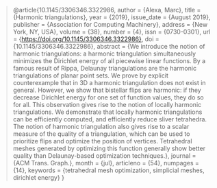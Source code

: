 > @article{10.1145/3306346.3322986,
author = {Alexa, Marc},
title = {Harmonic triangulations},
year = {2019},
issue_date = {August 2019},
publisher = {Association for Computing Machinery},
address = {New York, NY, USA},
volume = {38},
number = {4},
issn = {0730-0301},
url = {https://doi.org/10.1145/3306346.3322986},
doi = {10.1145/3306346.3322986},
abstract = {We introduce the notion of harmonic triangulations: a harmonic triangulation simultaneously minimizes the Dirichlet energy of all piecewise linear functions. By a famous result of Rippa, Delaunay triangulations are the harmonic triangulations of planar point sets. We prove by explicit counterexample that in 3D a harmonic triangulation does not exist in general. However, we show that bistellar flips are harmonic: if they decrease Dirichlet energy for one set of function values, they do so for all. This observation gives rise to the notion of locally harmonic triangulations. We demonstrate that locally harmonic triangulations can be efficiently computed, and efficiently reduce sliver tetrahedra. The notion of harmonic triangulation also gives rise to a scalar measure of the quality of a triangulation, which can be used to prioritize flips and optimize the position of vertices. Tetrahedral meshes generated by optimizing this function generally show better quality than Delaunay-based optimization techniques.},
journal = {ACM Trans. Graph.},
month = {jul},
articleno = {54},
numpages = {14},
keywords = {tetrahedral mesh optimization, simplicial meshes, dirichlet energy}
}